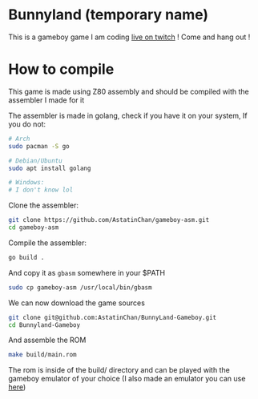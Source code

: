 # Bunnyland (temporary name)

This is a gameboy game I am coding [live on twitch](https:/www.twitch.tv/astatinchan) ! Come and hang out !

# How to compile

This game is made using Z80 assembly and should be compiled with the assembler I made for it

The assembler is made in golang, check if you have it on your system, If you do not:

```bash
# Arch
sudo pacman -S go

# Debian/Ubuntu
sudo apt install golang

# Windows:
# I don't know lol
```

Clone the assembler:
```bash
git clone https://github.com/AstatinChan/gameboy-asm.git
cd gameboy-asm
```

Compile the assembler:
```bash
go build .
```

And copy it as `gbasm` somewhere in your $PATH
```bash
sudo cp gameboy-asm /usr/local/bin/gbasm
```

We can now download the game sources
```bash
git clone git@github.com:AstatinChan/BunnyLand-Gameboy.git
cd Bunnyland-Gameboy
```

And assemble the ROM
```bash
make build/main.rom
```

The rom is inside of the build/ directory and can be played with the gameboy emulator of your choice (I also made an emulator you can use [here](https://github.com/AstatinChan/gameboy-emulator))
